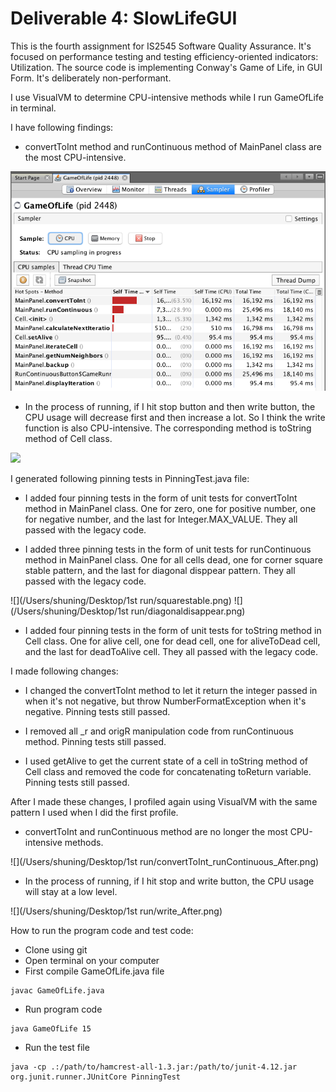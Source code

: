 # Deliverable 4: SlowLifeGUI
This is the fourth assignment for IS2545 Software Quality Assurance. It's focused on performance testing and testing efficiency-oriented indicators: Utilization. The source code is implementing Conway's Game of Life, in GUI Form.  It's deliberately non-performant.

I use VisualVM to determine CPU-intensive methods while I run GameOfLife in terminal. 

I have following findings:

* convertToInt method and runContinuous method of MainPanel class are the most CPU-intensive.

![](/pics/convertToInt_runContinuous.png)

* In the process of running, if I hit stop button and then write button, the CPU usage will decrease first and then increase a lot. So I think the write function is also CPU-intensive. The corresponding method is toString method of Cell class.

![](https://drive.google.com/open?id=0Byq0G7BliOfeNzNKQmY5eTFhRTA)

I generated following pinning tests in PinningTest.java file:

* I added four pinning tests in the form of unit tests for convertToInt method in MainPanel class. One for zero, one for positive number, one for negative number, and the last for Integer.MAX_VALUE. They all passed with the legacy code.

* I added three pinning tests in the form of unit tests for runContinuous method in MainPanel class. One for all cells dead, one for corner square stable pattern, and the last for diagonal disppear pattern. They all passed with the legacy code.

![](/Users/shuning/Desktop/1st run/squarestable.png)
![](/Users/shuning/Desktop/1st run/diagonaldisappear.png)

* I added four pinning tests in the form of unit tests for toString method in Cell class. One for alive cell, one for dead cell, one for aliveToDead cell, and the last for deadToAlive cell. They all passed with the legacy code.

I made following changes:

* I changed the convertToInt method to let it return the integer passed in when it's not negative, but throw NumberFormatException when it's negative. Pinning tests still passed.

* I removed all _r and origR manipulation code from runContinuous method. Pinning tests still passed.

* I used getAlive to get the current state of a cell in toString method of Cell class and removed the code for concatenating toReturn variable. Pinning tests still passed.

After I made these changes, I profiled again using VisualVM with the same pattern I used when I did the first profile.

* convertToInt and runContinuous method are no longer the most CPU-intensive methods.

![](/Users/shuning/Desktop/1st run/convertToInt_runContinuous_After.png)

* In the process of running, if I hit stop and write button, the CPU usage will stay at a low level.

![](/Users/shuning/Desktop/1st run/write_After.png)

How to run the program code and test code:

* Clone using git
* Open terminal on your computer
* First compile GameOfLife.java file

```
javac GameOfLife.java
```
* Run program code

```
java GameOfLife 15
```
* Run the test file

```
java -cp .:/path/to/hamcrest-all-1.3.jar:/path/to/junit-4.12.jar org.junit.runner.JUnitCore PinningTest
```








